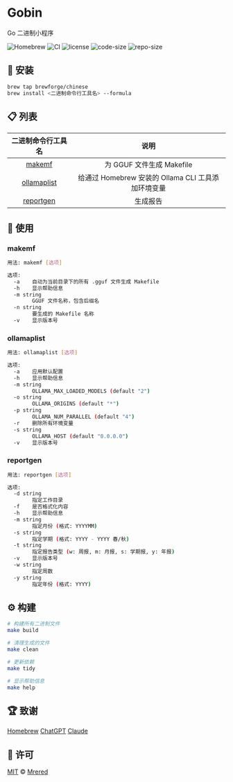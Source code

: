 # Gobin

Go 二进制小程序

![Homebrew](https://img.shields.io/badge/-Homebrew-FBB040?labelColor=555555&logoColor=FFFFFF&logo=homebrew) ![CI](https://github.com/Mrered/Gobin/actions/workflows/CI.yml/badge.svg) ![license](https://img.shields.io/github/license/Mrered/Gobin) ![code-size](https://img.shields.io/github/languages/code-size/Mrered/Gobin) ![repo-size](https://img.shields.io/github/repo-size/Mrered/Gobin)

## 🍺 安装

```sh
brew tap brewforge/chinese
brew install <二进制命令行工具名> --formula
```

## 📋 列表

|                     二进制命令行工具名                     |                        说明                        |
| :--------------------------------------------------------: | :------------------------------------------------: |
| [makemf](https://github.com/Mrered/Gobin#makemf) | 为 GGUF 文件生成 Makefile |
| [ollamaplist](https://github.com/Mrered/Gobin#ollamaplist) | 给通过 Homebrew 安装的 Ollama CLI 工具添加环境变量 |
| [reportgen](https://github.com/Mrered/Gobin#reportgen) | 生成报告 |

## 🚀 使用

### makemf

```sh
用法: makemf [选项]

选项:
  -a    自动为当前目录下的所有 .gguf 文件生成 Makefile
  -h    显示帮助信息
  -m string
        GGUF 文件名称，包含后缀名
  -n string
        要生成的 Makefile 名称
  -v    显示版本号
```

### ollamaplist

```sh
用法: ollamaplist [选项]

选项:
  -a    应用默认配置
  -h    显示帮助信息
  -m string
        OLLAMA_MAX_LOADED_MODELS (default "2")
  -o string
        OLLAMA_ORIGINS (default "*")
  -p string
        OLLAMA_NUM_PARALLEL (default "4")
  -r    删除所有环境变量
  -s string
        OLLAMA_HOST (default "0.0.0.0")
  -v    显示版本号
```

### reportgen

```sh
用法: reportgen [选项]

选项:
  -d string
        指定工作目录
  -f    是否格式化内容
  -h    显示帮助信息
  -m string
        指定月份 (格式: YYYYMM)
  -s string
        指定学期 (格式: YYYY - YYYY 春/秋)
  -t string
        指定报告类型 (w: 周报, m: 月报, s: 学期报, y: 年报)
  -v    显示版本号
  -w string
        指定周数
  -y string
        指定年份 (格式: YYYY)
```

## ⚙️ 构建

```sh
# 构建所有二进制文件
make build

# 清理生成的文件
make clean

# 更新依赖
make tidy

# 显示帮助信息
make help
```

## 🏆 致谢

[Homebrew](https://brew.sh) [ChatGPT](https://chatgpt.com) [Claude](https://claude.ai)

## 📄 许可

[MIT](https://github.com/Mrered/Gobin/blob/main/LICENSE) © [Mrered](https://github.com/Mrered)
